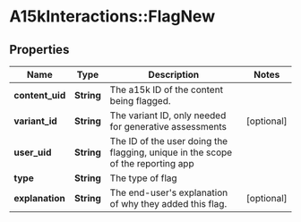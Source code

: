 # A15kInteractions::FlagNew

## Properties
Name | Type | Description | Notes
------------ | ------------- | ------------- | -------------
**content_uid** | **String** | The a15k ID of the content being flagged. | 
**variant_id** | **String** | The variant ID, only needed for generative assessments | [optional] 
**user_uid** | **String** | The ID of the user doing the flagging, unique in the scope of the reporting app | 
**type** | **String** | The type of flag | 
**explanation** | **String** | The end-user&#39;s explanation of why they added this flag. | [optional] 


